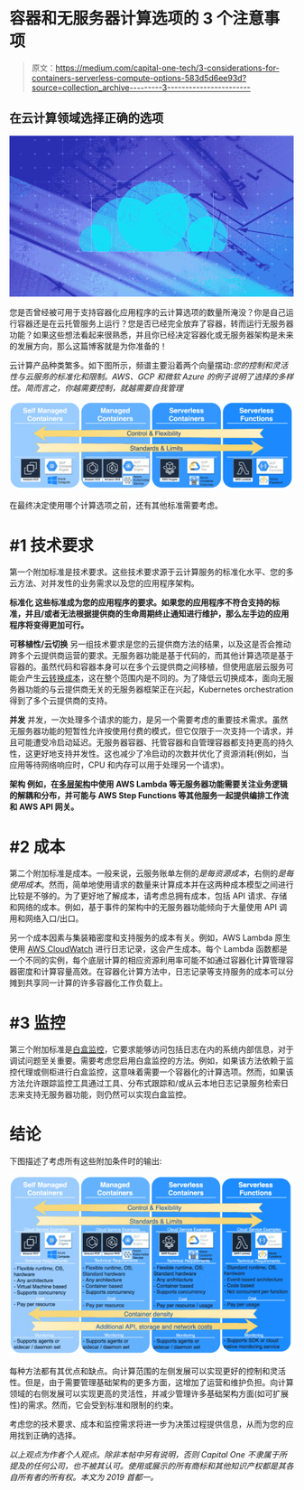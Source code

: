 # 容器和无服务器计算选项的 3 个注意事项

> 原文：<https://medium.com/capital-one-tech/3-considerations-for-containers-serverless-compute-options-583d5d6ee93d?source=collection_archive---------3----------------------->

## 在云计算领域选择正确的选项

![](img/77fbfac2bc9ad6be702548227f810547.png)

您是否曾经被可用于支持容器化应用程序的云计算选项的数量所淹没？你是自己运行容器还是在云托管服务上运行？您是否已经完全放弃了容器，转而运行无服务器功能？如果这些想法看起来很熟悉，并且你已经决定容器化或无服务器架构是未来的发展方向，那么这篇博客就是为你准备的！

云计算产品种类繁多。如下图所示，频谱主要沿着两个向量摆动:*您的控制和灵活性与云服务的标准化和限制。AWS、GCP 和微软 Azure 的例子说明了选择的多样性。简而言之，你越需要控制，就越需要自我管理*

![](img/34791f481570eb9e6393e6b218a50add.png)

在最终决定使用哪个计算选项之前，还有其他标准需要考虑。

# #1 技术要求

第一个附加标准是技术要求。这些技术要求源于云计算服务的标准化水平、您的多云方法、对并发性的业务需求以及您的应用程序架构。

**标准化
这些标准成为您的应用程序的要求。如果您的应用程序不符合支持的标准，并且/或者无法根据提供商的生命周期终止通知进行维护，那么左手边的应用程序将变得更加可行。**

**可移植性/云切换** 另一组技术要求是您的云提供商方法的结果，以及这是否会推动跨多个云提供商运营的要求。无服务器功能是基于代码的，而其他计算选项是基于容器的。虽然代码和容器本身可以在多个云提供商之间移植，但使用底层云服务可能会产生[云转换成本](https://aws.amazon.com/blogs/enterprise-strategy/switching-costs-and-lock-in/)，这在整个范围内是不同的。为了降低云切换成本，面向无服务器功能的与云提供商无关的无服务器框架正在兴起，Kubernetes orchestration 得到了多个云提供商的支持。

**并发** 并发，一次处理多个请求的能力，是另一个需要考虑的重要技术需求。虽然无服务器功能的短暂性允许按使用付费的模式，但它仅限于一次支持一个请求，并且可能遭受冷启动延迟。无服务器容器、托管容器和自管理容器都支持更高的持久性，这更好地支持并发性。这也减少了冷启动的次数并优化了资源消耗(例如，当应用等待网络响应时，CPU 和内存可以用于处理另一个请求)。

**架构
例如，在[多层架构](https://aws.amazon.com/lambda/serverless-architectures-learn-more/)中使用 AWS Lambda 等无服务器功能需要关注业务逻辑的解耦和分布，并可能与 AWS Step Functions 等其他服务一起提供编排工作流和 AWS API 网关。**

# #2 成本

第二个附加标准是成本。一般来说，云服务账单左侧的*是每资源成本*，右侧的*是每使用成本*。然而，简单地使用请求的数量来计算成本并在这两种成本模型之间进行比较是不够的。为了更好地了解成本，请考虑总拥有成本，包括 API 请求、存储和网络的成本。例如，基于事件的架构中的无服务器功能倾向于大量使用 API 调用和网络入口/出口。

另一个成本因素与集装箱密度和支持服务的成本有关。例如，AWS Lambda 原生使用 [AWS CloudWatch](https://docs.aws.amazon.com/lambda/latest/dg/services-cloudwatchlogs.html) 进行日志记录，这会产生成本。每个 Lambda 函数都是一个不同的实例，每个底层计算的相应资源利用率可能不如通过容器化计算管理容器密度和计算容量高效。在容器化计算方法中，日志记录等支持服务的成本可以分摊到共享同一计算的许多容器化工作负载上。

# #3 监控

第三个附加标准是[白盒监控](https://landing.google.com/sre/sre-book/chapters/monitoring-distributed-systems/)，它要求能够访问包括日志在内的系统内部信息，对于调试问题至关重要。需要考虑您启用白盒监控的方法。例如，如果该方法依赖于监控代理或侧柜进行白盒监控，这意味着需要一个容器化的计算选项。然而，如果该方法允许跟踪监控工具通过工具、分布式跟踪和/或从云本地日志记录服务检索日志来支持无服务器功能，则仍然可以实现白盒监控。

# 结论

下图描述了考虑所有这些附加条件时的输出:

![](img/30647b4f0c8ea6a8669a65875bedeb57.png)

每种方法都有其优点和缺点。向计算范围的左侧发展可以实现更好的控制和灵活性。但是，由于需要管理基础架构的更多方面，这增加了运营和维护负担。向计算领域的右侧发展可以实现更高的灵活性，并减少管理许多基础架构方面(如可扩展性)的需求。然而，它会受到标准和限制的约束。

考虑您的技术要求、成本和监控需求将进一步为决策过程提供信息，从而为您的应用找到正确的选择。

*以上观点为作者个人观点。除非本帖中另有说明，否则 Capital One 不隶属于所提及的任何公司，也不被其认可。使用或展示的所有商标和其他知识产权都是其各自所有者的所有权。本文为 2019 首都一。*